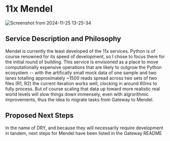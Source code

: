 # 11x Mendel 

![Screenshot from 2024-11-25 13-25-34](https://github.com/user-attachments/assets/beaa8636-234d-4dc5-8c87-f1422aa2e190)

## Service Description and Philosophy
Mendel is currently the least developed of the 11x services. Python is of course renowned for its speed of development, so I chose to focus there for the initial round of building. This service is envisioned as a place to move computationally expensive operations that are likely to outgrow the Python ecosystem -- with the artifically small mock data of one sample and two lanes totalling approximately ~1500 reads spread across two sets of two files (R1, R2) the current iteration works well, clocking in around 60ms to fully process. But of course scaling that data up toward more realistic real world levels will slow things down immensely, even with algrorithmic improvements, thus the idea to migrate tasks from Gateway to Mendel.

## Proposed Next Steps
In the name of DRY, and because they will necessarily require development in tandem, next steps for Mendel have been listed in the Gateway README
